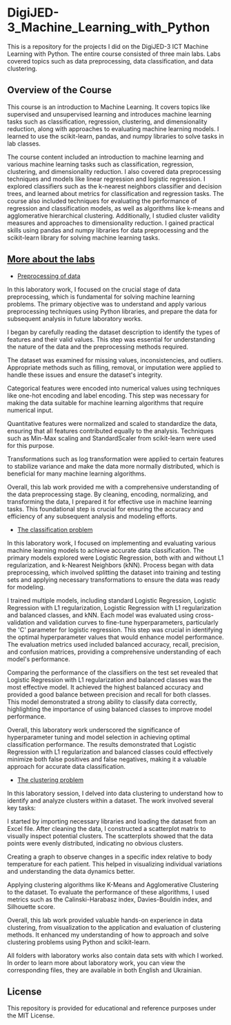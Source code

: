 # DigiJED-3_Machine_Learning_with_Python

This is a repository for the projects I did on the DigiJED-​3 ICT Machine Learning with Python. The entire course consisted of three main labs. Labs covered topics such as data preprocessing, data classification, and data clustering.

## Overview of the Course
This course is an introduction to Machine Learning. It covers topics like supervised and unsupervised learning and introduces machine learning tasks such as classification, regression, clustering, and dimensionality reduction, along with approaches to evaluating machine learning models. I learned to use the scikit-learn, pandas, and numpy libraries to solve tasks in lab classes.

The course content included an introduction to machine learning and various machine learning tasks such as classification, regression, clustering, and dimensionality reduction. I also covered data preprocessing techniques and models like linear regression and logistic regression. I explored classifiers such as the k-nearest neighbors classifier and decision trees, and learned about metrics for classification and regression tasks. The course also included techniques for evaluating the performance of regression and classification models, as well as algorithms like k-means and agglomerative hierarchical clustering. Additionally, I studied cluster validity measures and approaches to dimensionality reduction. I gained practical skills using pandas and numpy libraries for data preprocessing and the scikit-learn library for solving machine learning tasks.

## [More about the labs](Labs)

- [Preprocessing of data](Labs/Lab_1)

In this laboratory work, I focused on the crucial stage of data preprocessing, which is fundamental for solving machine learning problems. The primary objective was to understand and apply various preprocessing techniques using Python libraries, and prepare the data for subsequent analysis in future laboratory works.

I began by carefully reading the dataset description to identify the types of features and their valid values. This step was essential for understanding the nature of the data and the preprocessing methods required.

The dataset was examined for missing values, inconsistencies, and outliers. Appropriate methods such as filling, removal, or imputation were applied to handle these issues and ensure the dataset's integrity.

Categorical features were encoded into numerical values using techniques like one-hot encoding and label encoding. This step was necessary for making the data suitable for machine learning algorithms that require numerical input.

Quantitative features were normalized and scaled to standardize the data, ensuring that all features contributed equally to the analysis. Techniques such as Min-Max scaling and StandardScaler from scikit-learn were used for this purpose.

Transformations such as log transformation were applied to certain features to stabilize variance and make the data more normally distributed, which is beneficial for many machine learning algorithms.

Overall, this lab work provided me with a comprehensive understanding of the data preprocessing stage. By cleaning, encoding, normalizing, and transforming the data, I prepared it for effective use in machine learning tasks. This foundational step is crucial for ensuring the accuracy and efficiency of any subsequent analysis and modeling efforts.

- [The classification problem](Labs/Lab_2)

In this laboratory work, I focused on implementing and evaluating various machine learning models to achieve accurate data classification. The primary models explored were Logistic Regression, both with and without L1 regularization, and k-Nearest Neighbors (kNN). Process began with data preprocessing, which involved splitting the dataset into training and testing sets and applying necessary transformations to ensure the data was ready for modeling.

I trained multiple models, including standard Logistic Regression, Logistic Regression with L1 regularization, Logistic Regression with L1 regularization and balanced classes, and kNN. Each model was evaluated using cross-validation and validation curves to fine-tune hyperparameters, particularly the 'C' parameter for logistic regression. This step was crucial in identifying the optimal hyperparameter values that would enhance model performance. The evaluation metrics used included balanced accuracy, recall, precision, and confusion matrices, providing a comprehensive understanding of each model's performance.

Comparing the performance of the classifiers on the test set revealed that Logistic Regression with L1 regularization and balanced classes was the most effective model. It achieved the highest balanced accuracy and provided a good balance between precision and recall for both classes. This model demonstrated a strong ability to classify data correctly, highlighting the importance of using balanced classes to improve model performance.

Overall, this laboratory work underscored the significance of hyperparameter tuning and model selection in achieving optimal classification performance. The results demonstrated that Logistic Regression with L1 regularization and balanced classes could effectively minimize both false positives and false negatives, making it a valuable approach for accurate data classification.

- [The clustering problem](Labs/Lab_3)

In this laboratory session, I delved into data clustering to understand how to identify and analyze clusters within a dataset. The work involved several key tasks:

I started by importing necessary libraries and loading the dataset from an Excel file. After cleaning the data, I constructed a scatterplot matrix to visually inspect potential clusters. The scatterplots showed that the data points were evenly distributed, indicating no obvious clusters.

Creating a graph to observe changes in a specific index relative to body temperature for each patient. This helped in visualizing individual variations and understanding the data dynamics better.
        
Applying clustering algorithms like K-Means and Agglomerative Clustering to the dataset. To evaluate the performance of these algorithms, I used metrics such as the Calinski-Harabasz index, Davies-Bouldin index, and Silhouette score.

Overall, this lab work provided valuable hands-on experience in data clustering, from visualization to the application and evaluation of clustering methods. It enhanced my understanding of how to approach and solve clustering problems using Python and scikit-learn.


All folders with laboratory works also contain data sets with which I worked.
In order to learn more about laboratory work, you can view the corresponding files, they are available in both English and Ukrainian.

## License

This repository is provided for educational and reference purposes under the MIT License.
